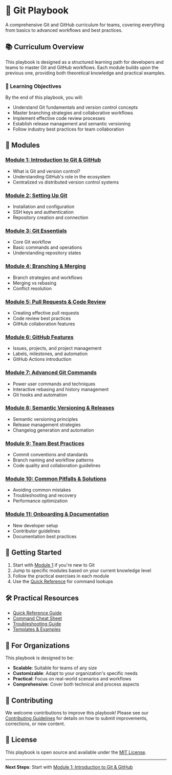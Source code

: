 # 🧭 Git Playbook

A comprehensive Git and GitHub curriculum for teams, covering everything from basics to advanced workflows and best practices.

## 📚 Curriculum Overview

This playbook is designed as a structured learning path for developers and teams to master Git and GitHub workflows. Each module builds upon the previous one, providing both theoretical knowledge and practical examples.

### 🎯 Learning Objectives

By the end of this playbook, you will:
- Understand Git fundamentals and version control concepts
- Master branching strategies and collaborative workflows
- Implement effective code review processes
- Establish release management and semantic versioning
- Follow industry best practices for team collaboration

## 📖 Modules

### [Module 1: Introduction to Git & GitHub](./modules/01-introduction/README.md)
- What is Git and version control?
- Understanding GitHub's role in the ecosystem
- Centralized vs distributed version control systems

### [Module 2: Setting Up Git](./modules/02-setup/README.md)
- Installation and configuration
- SSH keys and authentication
- Repository creation and connection

### [Module 3: Git Essentials](./modules/03-essentials/README.md)
- Core Git workflow
- Basic commands and operations
- Understanding repository states

### [Module 4: Branching & Merging](./modules/04-branching/README.md)
- Branch strategies and workflows
- Merging vs rebasing
- Conflict resolution

### [Module 5: Pull Requests & Code Review](./modules/05-pull-requests/README.md)
- Creating effective pull requests
- Code review best practices
- GitHub collaboration features

### [Module 6: GitHub Features](./modules/06-github-features/README.md)
- Issues, projects, and project management
- Labels, milestones, and automation
- GitHub Actions introduction

### [Module 7: Advanced Git Commands](./modules/07-advanced-commands/README.md)
- Power user commands and techniques
- Interactive rebasing and history management
- Git hooks and automation

### [Module 8: Semantic Versioning & Releases](./modules/08-versioning/README.md)
- Semantic versioning principles
- Release management strategies
- Changelog generation and automation

### [Module 9: Team Best Practices](./modules/09-best-practices/README.md)
- Commit conventions and standards
- Branch naming and workflow patterns
- Code quality and collaboration guidelines

### [Module 10: Common Pitfalls & Solutions](./modules/10-pitfalls/README.md)
- Avoiding common mistakes
- Troubleshooting and recovery
- Performance optimization

### [Module 11: Onboarding & Documentation](./modules/11-onboarding/README.md)
- New developer setup
- Contributor guidelines
- Documentation best practices

## 🚀 Getting Started

1. Start with [Module 1](./modules/01-introduction/README.md) if you're new to Git
2. Jump to specific modules based on your current knowledge level
3. Follow the practical exercises in each module
4. Use the [Quick Reference](./reference/README.md) for command lookups

## 🛠️ Practical Resources

- [Quick Reference Guide](./reference/README.md)
- [Command Cheat Sheet](./reference/cheat-sheet.md)
- [Troubleshooting Guide](./reference/troubleshooting.md)
- [Templates & Examples](./templates/README.md)

## 🏢 For Organizations

This playbook is designed to be:
- **Scalable**: Suitable for teams of any size
- **Customizable**: Adapt to your organization's specific needs
- **Practical**: Focus on real-world scenarios and workflows
- **Comprehensive**: Cover both technical and process aspects

## 🤝 Contributing

We welcome contributions to improve this playbook! Please see our [Contributing Guidelines](./CONTRIBUTING.md) for details on how to submit improvements, corrections, or new content.

## 📄 License

This playbook is open source and available under the [MIT License](./LICENSE).

---

**Next Steps**: Start with [Module 1: Introduction to Git & GitHub](./modules/01-introduction/README.md)
